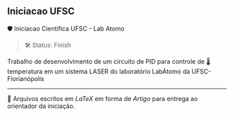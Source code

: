 ## Iniciacao UFSC
🛡️ Iniciacao Cientifica UFSC - Lab Atomo
> 🛠️ Status: Finish


Trabalho de desenvolvimento de um circuito de PID para controle de 🌡️ temperatura em um sistema 
LASER do laboratório LabÁtomo da UFSC-Florianópolis
***
📜 Arquivos escritos em *LaTeX* em forma de *Artigo* para entrega ao orientador da iniciação.
